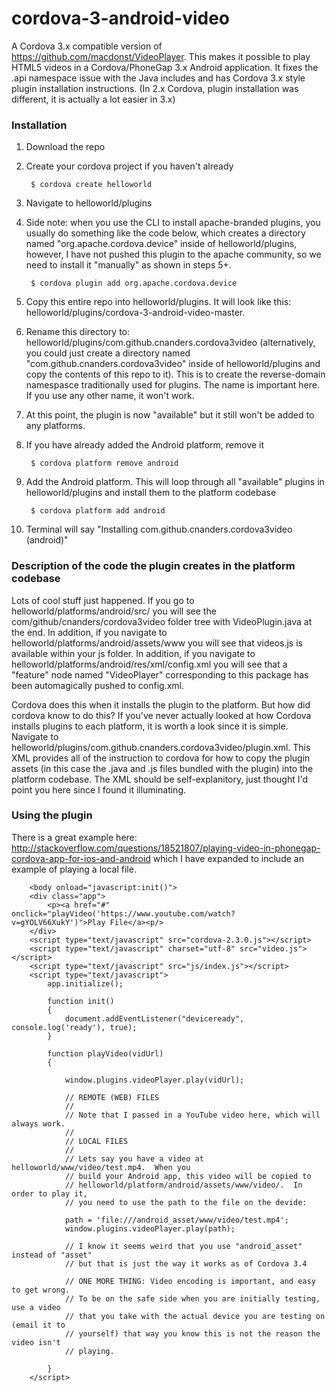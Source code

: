 # cordova-3-android-video

A Cordova 3.x compatible version of https://github.com/macdonst/VideoPlayer.  This makes it possible to play HTML5 videos in a Cordova/PhoneGap 3.x Android application.  It fixes the .api namespace issue with the Java includes and has Cordova 3.x style plugin installation instructions. (In 2.x Cordova, plugin installation was different, it is actually a lot easier in 3.x)  

### Installation
1. Download the repo
2. Create your cordova project if you haven't already

        $ cordova create helloworld
  
3. Navigate to helloworld/plugins
4. Side note: when you use the CLI to install apache-branded plugins, you usually do something like the code below, which creates a directory named "org.apache.cordova.device" inside of helloworld/plugins, however, I have not pushed this plugin to the apache community, so we need to install it "manually" as shown in steps 5+.
	
        $ cordova plugin add org.apache.cordova.device

5. Copy this entire repo into helloworld/plugins.  It will look like this: helloworld/plugins/cordova-3-android-video-master.
6. Rename this directory to:  helloworld/plugins/com.github.cnanders.cordova3video   (alternatively, you could just create a directory named "com.github.cnanders.cordova3video" inside of helloworld/plugins and copy the contents of this repo to it).  This is to create the reverse-domain namespasce traditionally used for plugins.  The name is important here.  If you use any other name, it won't work.
7. At this point, the plugin is now "available" but it still won't be added to any platforms.  
8. If you have already added the Android platform, remove it 

        $ cordova platform remove android
        
9. Add the Android platform.  This will loop through all "available" plugins in helloworld/plugins and install them to the platform codebase

        $ cordova platform add android
        
10. Terminal will say "Installing com.github.cnanders.cordova3video (android)"

### Description of the code the plugin creates in the platform codebase

Lots of cool stuff just happened. If you go to helloworld/platforms/android/src/ you will see the com/github/cnanders/cordova3video folder tree with VideoPlugin.java at the end.  In addition, if you navigate to helloworld/platforms/android/assets/www you will see that videos.js is available within your js folder. In addition, if you navigate to helloworld/platforms/android/res/xml/config.xml you will see that a "feature" node named "VideoPlayer" corresponding to this package has been automagically pushed to config.xml.   

Cordova does this when it installs the plugin to the platform.  But how did cordova know to do this?  If you've never actually looked at how Cordova installs plugins to each platform, it is worth a look since it is simple.  Navigate to helloworld/plugins/com.github.cnanders.cordova3video/plugin.xml.  This XML provides all of the instruction to cordova for how to copy the plugin assets (in this case the .java and .js files bundled with the plugin) into the platform codebase.  The XML should be self-explanitory, just thought I'd point you here since I found it illuminating. 

### Using the plugin

There is a great example here: http://stackoverflow.com/questions/18521807/playing-video-in-phonegap-cordova-app-for-ios-and-android which I have expanded to include an example of playing a local file.

		<body onload="javascript:init()">
		<div class="app">
			<p><a href="#" onclick="playVideo('https://www.youtube.com/watch?v=gYOLV66XukY')">Play File</a><p/>
		</div>
		<script type="text/javascript" src="cordova-2.3.0.js"></script>
		<script type="text/javascript" charset="utf-8" src="video.js"></script>
		<script type="text/javascript" src="js/index.js"></script>
		<script type="text/javascript">
			app.initialize();

			function init()
			{
				document.addEventListener("deviceready", console.log('ready'), true);
			}

			function playVideo(vidUrl) 
			{
				
				window.plugins.videoPlayer.play(vidUrl);
				
				// REMOTE (WEB) FILES
				//
				// Note that I passed in a YouTube video here, which will always work.  
				//
				// LOCAL FILES
				//
				// Lets say you have a video at helloworld/www/video/test.mp4.  When you
				// build your Android app, this video will be copied to 	
				// helloworld/platform/android/assets/www/video/.  In order to play it, 
				// you need to use the path to the file on the devide: 
				
				path = 'file:///android_asset/www/video/test.mp4';	
				window.plugins.videoPlayer.play(path);
				
				// I know it seems weird that you use "android_asset" instead of "asset"
				// but that is just the way it works as of Cordova 3.4
				
				// ONE MORE THING: Video encoding is important, and easy to get wrong.
				// To be on the safe side when you are initially testing, use a video 
				// that you take with the actual device you are testing on (email it to
				// yourself) that way you know this is not the reason the video isn't 
				// playing.				
				
			}
		</script>